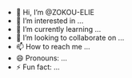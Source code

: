 - 👋 Hi, I’m @ZOKOU-ELIE
- 👀 I’m interested in ...
- 🌱 I’m currently learning ...
- 💞️ I’m looking to collaborate on ...
- 📫 How to reach me ...
- 😄 Pronouns: ...
- ⚡ Fun fact: ...

<!---
ZOKOU-ELIE/ZOKOU-ELIE is a ✨ special ✨ repository because its `README.md` (this file) appears on your GitHub profile.
You can click the Preview link to take a look at your changes.
--->
